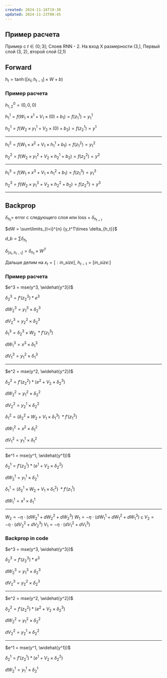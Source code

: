 ```yaml
---
created: 2024-11-16T19:30
updated: 2024-11-23T00:45
---
```


## Пример расчета 
Пример с $t\in(0;3]$; Слоев RNN - 2. На вход X размерности (3,), Первый слой (3, 2), второй слой (2,1)
## Forward
$h_t=\tanh{([x_t; h_{t-1}]\times W+b)}$

### Пример расчета
$h^0_{1,2}=(0,0,0)$

$h^1_1=f(W_1\times x^1+V_1\times(0)+b_1)=f(z^1_1)=y^1_1$

$h^1_2=f(W_2\times{y^1_1}+V_2\times(0)+b_2)=f(z^1_2)=y^1$

---
$h^2_1=f(W_1\times x^2 +V_1\times h^1_1 + b_1)=f(z^2_1)=y^2_1$

$h^2_2=f(W_2\times{y^2_1}+V_2\times h^1_2+b_2)=f(z^2_2)=y^2$

---
$h^3_1=f(W_1\times x^3 +V_1\times h^2_1 + b_1)=f(z^3_1)=y^3_1$

$h^3_2=f(W_2\times{y^3_1}+V_2\times h^2_2+b_2)=f(z^3_2)=y^3$

---
## Backprop
$\delta_{h_t} =$ error с следующего слоя или loss + $\delta_{h_{t+1}}$

$dW = \sum\limits_{t=i}^{n} {y_t^T\times \delta_{h_t}}$

$d\_b = \sum\delta_{h_t}$

$\delta_{[x_t, h_{t-1}]}=\delta_{h_t}\times W^T$

Дальше делим на $x_t=[:in\_size]$, $h_{t-1}=[in\_size:]$
### Пример расчета
$e^3 = mse(y^3, \widehat{y^3})$

$\delta^3_2=f'(z^3_2)*e^3$

$dW_2^3=y^3_1 \times \delta^3_2$

$dV^3_2=y^2_2\times \delta^3_2$

$\delta^3_1=\delta^3_2 \times W_2 \;* f'(z^3_1)$

$dW_1^3=x^3 \times \delta^3_1$

$dV^3_1=y^2_1\times \delta^3_1$

---
$e^2 = mse(y^2, \widehat{y^2})$

$\delta^2_2=f'(z^2_2)*(e^2 + V_2\times \delta^3_2)$

$dW_2^2=y^2_1 \times \delta^2_2$

$dV^2_2=y^1_2\times \delta^2_2$

$\delta^2_1=(\delta^2_2 \times W_2 + V_1\times\delta^3_1) \;* f'(z^2_1)$

$dW_1^2=x^2 \times \delta^2_1$

$dV^2_1=y^1_1\times \delta^2_1$

---
$e^1 = mse(y^1, \widehat{y^1})$

$\delta^1_2=f'(z^1_2)*(e^1 + V_2\times \delta^2_2)$

$dW_2^1=y^1_1 \times \delta^1_2$

$\delta^1_1=(\delta^1_2 \times W_2 + V_1\times\delta^2_1) \;* f'(z^1_1)$

$dW_1^1=x^1 \times \delta^1_1$

---
$W_2=-\eta \cdot (dW_2^1+dW_2^2+dW_2^3)$
$W_1=-\eta \cdot (dW_1^1+dW_1^2+dW_1^3)$
c
$V_2=-\eta \cdot (dV_2^2+dV_2^3)$
$V_1=-\eta \cdot (dV_1^2+dV_1^3)$


### Backprop in code
$e^3 = mse(y^3, \widehat{y^3})$

$\delta^3_2=f'(z^3_2)*e^3$

$dW_2^3=y^3_1 \times \delta^3_2$

$dV^3_2=y^2_2\times \delta^3_2$

---
$e^2 = mse(y^2, \widehat{y^2})$

$\delta^2_2=f'(z^2_2)*(e^2 + V_2\times \delta^3_2)$

$dW_2^2=y^2_1 \times \delta^2_2$

$dV^2_2=y^1_2\times \delta^2_2$

---
$e^1 = mse(y^1, \widehat{y^1})$

$\delta^1_2=f'(z^1_2)*(e^1 + V_2\times \delta^2_2)$

$dW_2^1=y^1_1 \times \delta^1_2$




